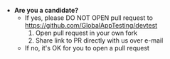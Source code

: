 * **Are you a candidate?**
  * If yes, please DO NOT OPEN pull request to https://github.com/GlobalAppTesting/devtest
     1. Open pull request in your own fork
     2. Share link to PR directly with us over e-mail
  * If no, it's OK for you to open a pull request
